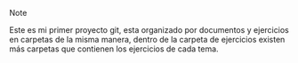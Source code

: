 > [!NOTE]
Este es mi primer proyecto  git, esta organizado por documentos y ejercicios en carpetas de la misma manera, 
dentro de la carpeta de ejercicios existen más carpetas que contienen los ejercicios de cada tema.